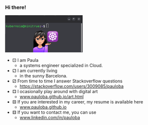 ### Hi there!

<img src="https://github.com/pauloba/pauloba/blob/main/octogata.png" alt="kubernoia" style="width:50%;">

- ⚀ I am Paula
  - a systems engineer specialized in Cloud.
- ⚁ I am currently living 
  - in the sunny Barcelona.
- ⚂ From time to time I answer Stackoverflow questions
  - <a href="https://stackoverflow.com/users/3009085/pauloba">https://stackoverflow.com/users/3009085/pauloba</a>
- ⚃ I ocasionally play around with digital art
  - <a href="https://pauloba.github.io/art.html">www.pauloba.github.io/art.html</a>
- ⚄ If you are interested in my career, my resume is available here
  - <a href="https://pauloba.github.io">www.pauloba.github.io</a>
- ⚅ If you want to contact me, you can use
  - <a href="https://www.linkedin.com/in/pauloba">www.linkedin.com/in/pauloba</a>
